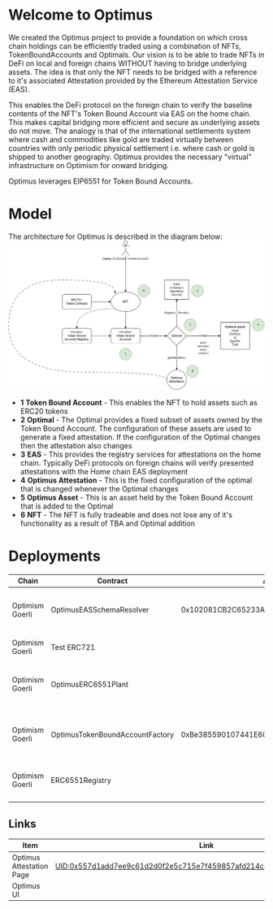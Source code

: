 # Welcome to Optimus
We created the Optimus project to provide a foundation on which cross chain holdings can be efficiently traded using a combination of NFTs, TokenBoundAccounts and Optimals. Our vision is to be able to trade NFTs in DeFi on local and foreign chains WITHOUT having to bridge underlying assets. The idea is that only the NFT needs to be bridged with a reference to it's associated Attestation provided by the Ethereum Attestation Service (EAS). 

This enables the DeFi protocol on the foreign chain to verify the baseline contents of the NFT's Token Bound Account via EAS on the home chain. This makes capital bridging more efficient and secure as underlying assets do not move. The analogy is that of the international settlements system where cash and commodities like gold are traded virtually between countries with only periodic physical settlement i.e. where cash or gold is shipped to another geography. Optimus provides the necessary "virtual" infrastructure on Optimism for onward bridging. 

Optimus leverages EIP6551 for Token Bound Accounts. 

# Model
The architecture for Optimus is described in the diagram below: 
![enter image description here](https://github.com/cryptotwilight/optimuss/blob/main/media/optimus-model.png?raw=true)
<br/>
- **1** **Token Bound Account** - This enables the NFT to hold assets such as ERC20 tokens
- **2** **Optimal** - The Optimal provides a fixed subset of assets owned by the Token Bound Account. The configuration of these assets are used to generate a fixed attestation. If the configuration of the Optimal changes then the attestation also changes
- **3** **EAS** - This provides the registry services for attestations on the home chain. Typically DeFi protocols on foreign chains will verify presented attestations with the Home chain EAS deployment
- **4** **Optimus Attestation** - This is the fixed configuration of the optimal that is changed whenever the Optimal changes
- **5** **Optimus Asset** - This is an asset held by the Token Bound Account that is added to the Optimal
- **6** **NFT** - The NFT is fully tradeable and does not lose any of it's functionality as a result of TBA and Optimal addition


# Deployments 
|Chain | Contract | Address |Description |
|------|-----------|--------|------------|
|Optimism Goerli |OptimusEASSchemaResolver|0x102081CB2C65233A12BF3060cffEc8a9861C0Eff|This is used by EAS to resolve the Optimus Attestation Schema|
|Optimism Goerli |Test ERC721||This is the NFT contract used to test Optimus|
|Optimism Goerli |OptimusERC6551Plant||This is used to create Token Bound Account and Optimal implementations |
|Optimism Goerli |OptimusTokenBoundAccountFactory|0xBe385590107441E6073ec4435D6C521BB91618C1|This is the factory for Token Bound Accounts (only callable by the plant)|
|Optimism Goerli |ERC6551Registry||This is the registry for token bound accounts |
|||

## Links
|Item | Link | 
|------|-----|
|Optimus Attestation Page |[UID:0x557d1add7ee9c61d2d0f2e5c715e7f459857afd214c4494f100e613738e19193](https://optimism-goerli-bedrock.easscan.org/schema/view/0x557d1add7ee9c61d2d0f2e5c715e7f459857afd214c4494f100e613738e19193) |
|Optimus UI | | 